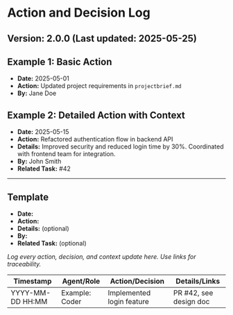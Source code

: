 # Action and Decision Log

## Version: 2.0.0 (Last updated: 2025-05-25)

## Example 1: Basic Action

- **Date:** 2025-05-01
- **Action:** Updated project requirements in `projectbrief.md`
- **By:** Jane Doe

## Example 2: Detailed Action with Context

- **Date:** 2025-05-15
- **Action:** Refactored authentication flow in backend API
- **Details:** Improved security and reduced login time by 30%. Coordinated with frontend team for integration.
- **By:** John Smith
- **Related Task:** #42

---

## Template

- **Date:**
- **Action:**
- **Details:** (optional)
- **By:**
- **Related Task:** (optional)

_Log every action, decision, and context update here. Use links for traceability._

| Timestamp           | Agent/Role        | Action/Decision                         | Details/Links                |
|---------------------|-------------------|-----------------------------------------|------------------------------|
| YYYY-MM-DD HH:MM    | Example: Coder    | Implemented login feature               | PR #42, see design doc       |
